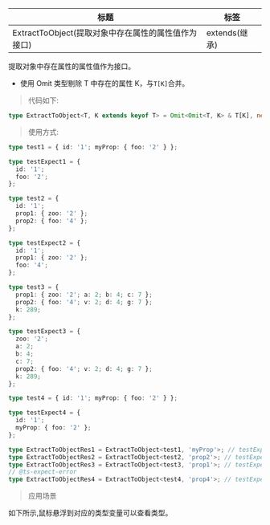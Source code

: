 | 标题                                                | 标签          |
| --------------------------------------------------- | ------------- |
| ExtractToObject(提取对象中存在属性的属性值作为接口) | extends(继承) |

提取对象中存在属性的属性值作为接口。

- 使用 Omit 类型剔除 T 中存在的属性 K，与`T[K]`合并。

> 代码如下:

```ts
type ExtractToObject<T, K extends keyof T> = Omit<Omit<T, K> & T[K], never>;
```

> 使用方式:

```ts
type test1 = { id: '1'; myProp: { foo: '2' } };

type testExpect1 = {
  id: '1';
  foo: '2';
};

type test2 = {
  id: '1';
  prop1: { zoo: '2' };
  prop2: { foo: '4' };
};

type testExpect2 = {
  id: '1';
  prop1: { zoo: '2' };
  foo: '4';
};

type test3 = {
  prop1: { zoo: '2'; a: 2; b: 4; c: 7 };
  prop2: { foo: '4'; v: 2; d: 4; g: 7 };
  k: 289;
};

type testExpect3 = {
  zoo: '2';
  a: 2;
  b: 4;
  c: 7;
  prop2: { foo: '4'; v: 2; d: 4; g: 7 };
  k: 289;
};

type test4 = { id: '1'; myProp: { foo: '2' } };

type testExpect4 = {
  id: '1';
  myProp: { foo: '2' };
};

type ExtractToObjectRes1 = ExtractToObject<test1, 'myProp'>; // testExpect1
type ExtractToObjectRes2 = ExtractToObject<test2, 'prop2'>; // testExpect2
type ExtractToObjectRes3 = ExtractToObject<test3, 'prop1'>; // testExpect3
// @ts-expect-error
type ExtractToObjectRes4 = ExtractToObject<test4, 'prop4'>; // testExpect4
```

> 应用场景

如下所示,鼠标悬浮到对应的类型变量可以查看类型。

<div class="code-editor" data-url="codes/typescript/demo/ExtractToObject.ts" data-language="typescript"></div>
